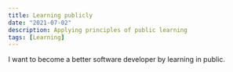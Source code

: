 ```yaml
---
title: Learning publicly
date: "2021-07-02"
description: Applying principles of public learning
tags: [Learning]
---
```


I want to become a better software developer by learning in public. 
